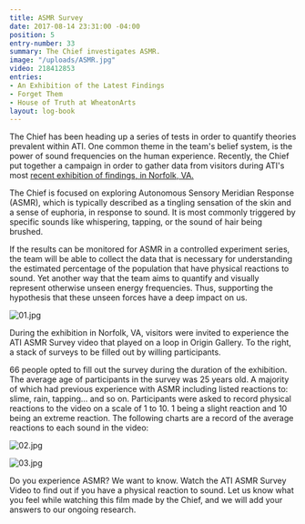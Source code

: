```yaml
---
title: ASMR Survey
date: 2017-08-14 23:31:00 -04:00
position: 5
entry-number: 33
summary: The Chief investigates ASMR.
image: "/uploads/ASMR.jpg"
video: 218412853
entries:
- An Exhibition of the Latest Findings
- Forget Them
- House of Truth at WheatonArts
layout: log-book
---
```


The Chief has been heading up a series of tests in order to quantify theories prevalent within ATI. One common theme in the team's belief system, is the power of sound frequencies on the human experience. Recently, the Chief put together a campaign in order to gather data from visitors during ATI's most [recent exhibition of findings, in Norfolk, VA.](https://ancienttruthinvestigators.squarespace.com/news/2017/7/12/51grppvene59fgrx91l6093obun1xh)

The Chief is focused on exploring Autonomous Sensory Meridian Response (ASMR), which is typically described as a tingling sensation of the skin and a sense of euphoria, in response to sound. It is most commonly triggered by specific sounds like whispering, tapping, or the sound of hair being brushed.

If the results can be monitored for ASMR in a controlled experiment series, the team will be able to collect the data that is necessary for understanding the estimated percentage of the population that have physical reactions to sound. Yet another way that the team aims to quantify and visually represent otherwise unseen energy frequencies. Thus, supporting the hypothesis that these unseen forces have a deep impact on us.

![01.jpg](/uploads/01.jpg)

During the exhibition in Norfolk, VA, visitors were invited to experience the ATI ASMR Survey video that played on a loop in Origin Gallery. To the right, a stack of surveys to be filled out by willing participants.

66 people opted to fill out the survey during the duration of the exhibition. The average age of participants in the survey was 25 years old. A majority of which had previous experience with ASMR including listed reactions to: slime, rain, tapping... and so on. Participants were asked to record physical reactions to the video on a scale of 1 to 10. 1 being a slight reaction and 10 being an extreme reaction. The following charts are a record of the average reactions to each sound in the video:

![02.jpg](/uploads/02.jpg)

![03.jpg](/uploads/03.jpg)

Do you experience ASMR? We want to know. Watch the ATI ASMR Survey Video to find out if you have a physical reaction to sound. Let us know what you feel while watching this film made by the Chief, and we will add your answers to our ongoing research.
